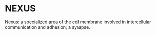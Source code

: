 # NEXUS

Nexus: a specialized area of the cell membrane involved in intercellular communication and adhesion; a synapse.

